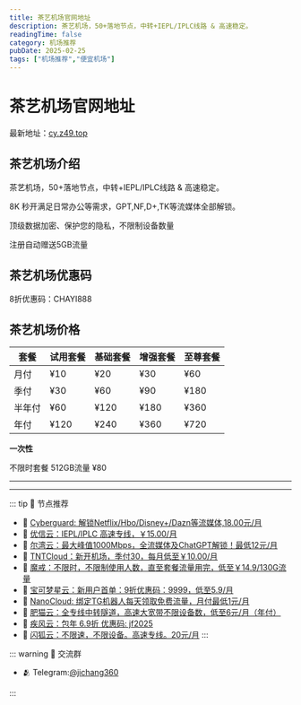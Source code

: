 ```yaml
---
title: 茶艺机场官网地址
description: 茶艺机场，50+落地节点，中转+IEPL/IPLC线路 & 高速稳定。
readingTime: false
category: 机场推荐
pubDate: 2025-02-25
tags: ["机场推荐","便宜机场"]
---
```


# 茶艺机场官网地址

最新地址：[cy.z49.top](https://a.suola.link/youxinyun)

## 茶艺机场介绍

茶艺机场，50+落地节点，中转+IEPL/IPLC线路 & 高速稳定。

8K 秒开满足日常办公等需求，GPT,NF,D+,TK等流媒体全部解锁。

顶级数据加密、保护您的隐私，不限制设备数量

注册自动赠送5GB流量

## 茶艺机场优惠码

8折优惠码：CHAYI888

## 茶艺机场价格

|套餐|试用套餐|基础套餐|增强套餐|至尊套餐|
|----|----|----|----|----|
|月付|¥10|¥20|¥30|¥60|
|季付|¥30|¥60|¥90|¥180|
|半年付|¥60|¥120|¥180|¥360|
|年付|¥120|¥240|¥360|¥720|

**一次性**

不限时套餐 512GB流量 ¥80

---------
---------

::: tip 🎉 节点推荐
- 🚀 [Cyberguard: 解锁Netflix/Hbo/Disney+/Dazn等流媒体,18.00元/月](https://www.cyberguard.best/#/register?code=XsreC0T5)<br>
- 🚀 [优信云：IEPL/IPLC 高速专线，￥15.00/月](https://www.优信云.com/#/register?code=JRtE5uIV)<br>
- 🚀 [尔湾云：最大峰值1000Mbps，全流媒体及ChatGPT解锁！最低12元/月](https://erwan6.net/auth/register?code=BoObCd)<br>
- 🚀 [TNTCloud：新开机场，季付30，每月低至￥10.00/月](https://haibing822.tntvipaff.cc/#/register?code=GtjJVgml)<br>
- 🚀 [魔戒：不限时，不限制使用人数，直至套餐流量用完，低至￥14.9/130G流量](https://mojie.app/#/register?code=sSdtPtLo)<br>
- 🚀 [宝可梦星云：新用户首单：9折优惠码：9999，低至5.9/月 ](https://a.suola.link/pokemon)<br>
- 🚀 [NanoCloud: 绑定TG机器人每天领取免费流量，月付最低1元/月](https://edu.uodoo.bid/auth/register?code=JMiOQDHf)<br>
- 🚀 [肥猫云：全专线中转隧道，高速大宽带不限设备数，低至6元/月（年付）](https://fchb1188.fcvipaff.cc/register?aff=X1vZd2wf)<br>
- 🚀 [疾风云：包年 6.9折 优惠码: jf2025](https://homes.tr25.cn?code=ReCm)<br>
- 🚀 [闪狐云：不限速，不限设备。高速专线。20元/月](https://inv02.ffaff.cc/register?aff=WQApz2pv)
:::

::: warning  💬 交流群

- 🫂 Telegram:[@jichang360](https://t.me/jichang360)

:::
